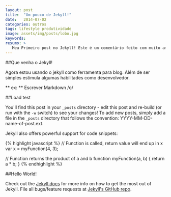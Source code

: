 ```yaml
---
layout: post
title:  "Um pouco de Jekyll!"
date:   2014-07-02
categories: outros
tags: lifestyle produtividade
image: assets/img/posts/lobo.jpg
keywords:
resumo: >
   Meu Primeiro post no Jekyll! Este é um comentário feito com muito amor &lt;3. Fácil não?
---
```


##Que venha o Jekyll!

Agora estou usando o jekyll como ferramenta para blog. Além de ser simples estimula algumas habilitades como desenvolvedor.

** ex: ** Escrever Markdown /o/

##Load test

You'll find this post in your `_posts` directory - edit this post and re-build (or run with the `-w` switch) to see your changes!
To add new posts, simply add a file in the `_posts` directory that follows the convention: YYYY-MM-DD-name-of-post.ext.

Jekyll also offers powerful support for code snippets:

{% highlight javascript %}
// Function is called, return value will end up in x
var x = myFunction(4, 3);

// Function returns the product of a and b
function myFunction(a, b) {
    return a * b;
}
{% endhighlight %}

##Hello World!

Check out the [Jekyll docs][jekyll] for more info on how to get the most out of Jekyll. File all bugs/feature requests at [Jekyll's GitHub repo][jekyll-gh].

[jekyll-gh]: https://github.com/mojombo/jekyll
[jekyll]:    http://jekyllrb.com
